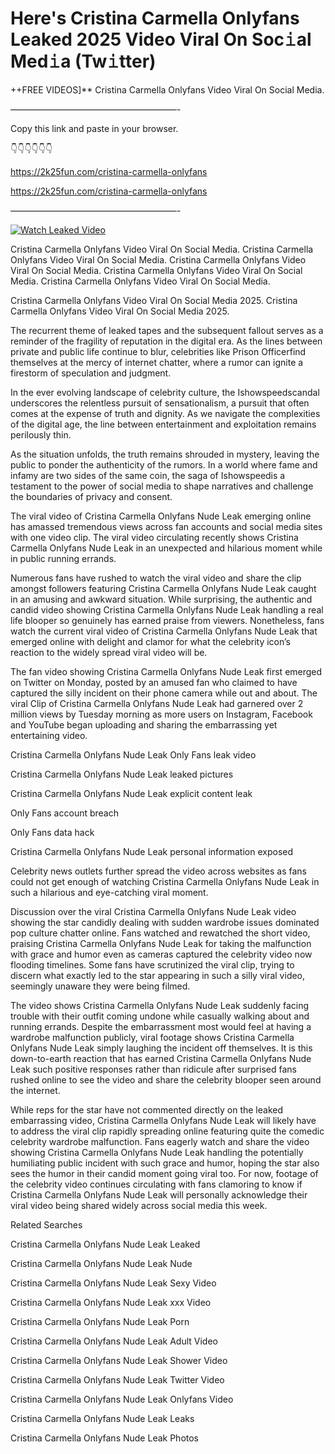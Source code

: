 # Here's Cristina Carmella Onlyfans Leaked 2025 Video Viral On Soc𝚒al Med𝚒a (Tw𝚒tter)

++FREE VIDEOS]** Cristina Carmella Onlyfans Video Viral On Social Media.

———————————————————-

Copy this link and paste in your browser.

👇👇👇👇👇👇

https://2k25fun.com/cristina-carmella-onlyfans

https://2k25fun.com/cristina-carmella-onlyfans

———————————————————-

[![Watch Leaked Video](https://miro.medium.com/v2/resize:fit:828/format:webp/1*cilzJN44JGOrTw9NJCrNHA.gif "Watch Leaked Video")](https://2k25fun.com/cristina-carmella-onlyfans)

Cristina Carmella Onlyfans Video Viral On Social Media. Cristina Carmella Onlyfans Video Viral On Social Media. Cristina Carmella Onlyfans Video Viral On Social Media. Cristina Carmella Onlyfans Video Viral On Social Media. Cristina Carmella Onlyfans Video Viral On Social Media.

Cristina Carmella Onlyfans Video Viral On Social Media 2025. Cristina Carmella Onlyfans Video Viral On Social Media 2025.

The recurrent theme of leaked tapes and the subsequent fallout serves as a reminder of the fragility of reputation in the digital era. As the lines between private and public life continue to blur, celebrities like Prison Officerfind themselves at the mercy of internet chatter, where a rumor can ignite a firestorm of speculation and judgment.

In the ever evolving landscape of celebrity culture, the Ishowspeedscandal underscores the relentless pursuit of sensationalism, a pursuit that often comes at the expense of truth and dignity. As we navigate the complexities of the digital age, the line between entertainment and exploitation remains perilously thin.

As the situation unfolds, the truth remains shrouded in mystery, leaving the public to ponder the authenticity of the rumors. In a world where fame and infamy are two sides of the same coin, the saga of Ishowspeedis a testament to the power of social media to shape narratives and challenge the boundaries of privacy and consent.

The viral video of Cristina Carmella Onlyfans Nude Leak emerging online has amassed tremendous views across fan accounts and social media sites with one video clip. The viral video circulating recently shows Cristina Carmella Onlyfans Nude Leak in an unexpected and hilarious moment while in public running errands.

Numerous fans have rushed to watch the viral video and share the clip amongst followers featuring Cristina Carmella Onlyfans Nude Leak caught in an amusing and awkward situation. While surprising, the authentic and candid video showing Cristina Carmella Onlyfans Nude Leak handling a real life blooper so genuinely has earned praise from viewers. Nonetheless, fans watch the current viral video of Cristina Carmella Onlyfans Nude Leak that emerged online with delight and clamor for what the celebrity icon’s reaction to the widely spread viral video will be.

The fan video showing Cristina Carmella Onlyfans Nude Leak first emerged on Twitter on Monday, posted by an amused fan who claimed to have captured the silly incident on their phone camera while out and about. The viral Clip of Cristina Carmella Onlyfans Nude Leak had garnered over 2 million views by Tuesday morning as more users on Instagram, Facebook and YouTube began uploading and sharing the embarrassing yet entertaining video.

Cristina Carmella Onlyfans Nude Leak Only Fans leak video

Cristina Carmella Onlyfans Nude Leak leaked pictures

Cristina Carmella Onlyfans Nude Leak explicit content leak

Only Fans account breach

Only Fans data hack

Cristina Carmella Onlyfans Nude Leak personal information exposed

Celebrity news outlets further spread the video across websites as fans could not get enough of watching Cristina Carmella Onlyfans Nude Leak in such a hilarious and eye-catching viral moment.

Discussion over the viral Cristina Carmella Onlyfans Nude Leak video showing the star candidly dealing with sudden wardrobe issues dominated pop culture chatter online. Fans watched and rewatched the short video, praising Cristina Carmella Onlyfans Nude Leak for taking the malfunction with grace and humor even as cameras captured the celebrity video now flooding timelines. Some fans have scrutinized the viral clip, trying to discern what exactly led to the star appearing in such a silly viral video, seemingly unaware they were being filmed.

The video shows Cristina Carmella Onlyfans Nude Leak suddenly facing trouble with their outfit coming undone while casually walking about and running errands. Despite the embarrassment most would feel at having a wardrobe malfunction publicly, viral footage shows Cristina Carmella Onlyfans Nude Leak simply laughing the incident off themselves. It is this down-to-earth reaction that has earned Cristina Carmella Onlyfans Nude Leak such positive responses rather than ridicule after surprised fans rushed online to see the video and share the celebrity blooper seen around the internet.

While reps for the star have not commented directly on the leaked embarrassing video, Cristina Carmella Onlyfans Nude Leak will likely have to address the viral clip rapidly spreading online featuring quite the comedic celebrity wardrobe malfunction. Fans eagerly watch and share the video showing Cristina Carmella Onlyfans Nude Leak handling the potentially humiliating public incident with such grace and humor, hoping the star also sees the humor in their candid moment going viral too. For now, footage of the celebrity video continues circulating with fans clamoring to know if Cristina Carmella Onlyfans Nude Leak will personally acknowledge their viral video being shared widely across social media this week.

Related Searches

Cristina Carmella Onlyfans Nude Leak Leaked

Cristina Carmella Onlyfans Nude Leak Nude

Cristina Carmella Onlyfans Nude Leak Sexy Video

Cristina Carmella Onlyfans Nude Leak xxx Video

Cristina Carmella Onlyfans Nude Leak Porn

Cristina Carmella Onlyfans Nude Leak Adult Video

Cristina Carmella Onlyfans Nude Leak Shower Video

Cristina Carmella Onlyfans Nude Leak Twitter Video

Cristina Carmella Onlyfans Nude Leak Onlyfans Video

Cristina Carmella Onlyfans Nude Leak Leaks

Cristina Carmella Onlyfans Nude Leak Photos